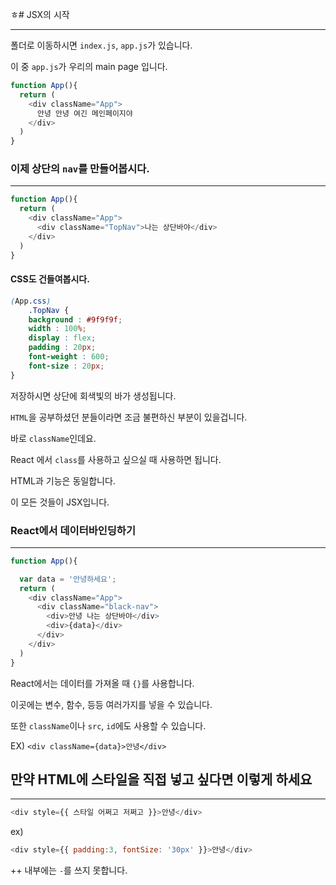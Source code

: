 ㅎ# JSX의 시작

---

폴더로 이동하시면 `index.js`, `app.js`가 있습니다.

이 중 `app.js`가 우리의 main page 입니다.
```javascript
function App(){
  return (
    <div className="App">
      안녕 안녕 여긴 메인페이지야
    </div>
  )
}
```

### 이제 상단의 `nav`를 만들어봅시다.

---
```javascript
function App(){
  return (
    <div className="App">
      <div className="TopNav">나는 상단바야</div>
    </div>
  )
}
```
#### CSS도 건들여봅시다.
```css
(App.css)
    .TopNav {
    background : #9f9f9f;
    width : 100%;
    display : flex;
    padding : 20px;
    font-weight : 600;
    font-size : 20px;
}
```
저장하시면 상단에 회색빛의 바가 생성됩니다.

`HTML`을 공부하셨던 분들이라면 조금 불편하신 부분이 있을겁니다.

바로 `className`인데요. 

React 에서 `class`를 사용하고 싶으실 때 사용하면 됩니다.

HTML과 기능은 동일합니다.


이 모든 것들이 JSX입니다.


### React에서 데이터바인딩하기

---

```javascript
function App(){

  var data = '안녕하세요';
  return (
    <div className="App">
      <div className="black-nav">
        <div>안녕 나는 상단바야</div>
        <div>{data}</div>
      </div>
    </div>
  )
}
```

React에서는 데이터를 가져올 때 `{}`를 사용합니다.

이곳에는 변수, 함수, 등등 여러가지를 넣을 수 있습니다.

또한 `className`이나 `src`, `id`에도 사용할 수 있습니다.


EX) `<div className={data}>안녕</div>`


## 만약 HTML에 스타일을 직접 넣고 싶다면 이렇게 하세요

---
```javascript
<div style={{ 스타일 어쩌고 저쩌고 }}>안녕</div>
```

ex)
```javascript
<div style={{ padding:3, fontSize: '30px' }}>안녕</div>
```

++ 내부에는 `-`를 쓰지 못합니다.

